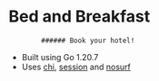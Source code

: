 # Bed and Breakfast

            ###### Book your hotel!

- Built using Go 1.20.7
- Uses [chi](https://github.com/go-chi/chi), [session](https://github.com/alexedwards/scs/v2) and [nosurf](https://github.com/justinas/nosurf)
